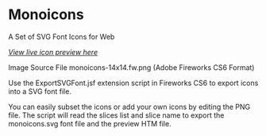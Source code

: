 # Monoicons
A Set of SVG Font Icons for Web

*[View live icon preview here](http://nulled666.github.io/monoicons/monoicons.htm)*

Image Source File monoicons-14x14.fw.png  (Adobe Fireworks CS6 Format)

Use the ExportSVGFont.jsf extension script in Fireworks CS6 to export icons into a SVG font file.

You can easily subset the icons or add your own icons by editing the PNG file.
The script will read the slices list and slice name to export the monoicons.svg font file and the preview HTM file.
